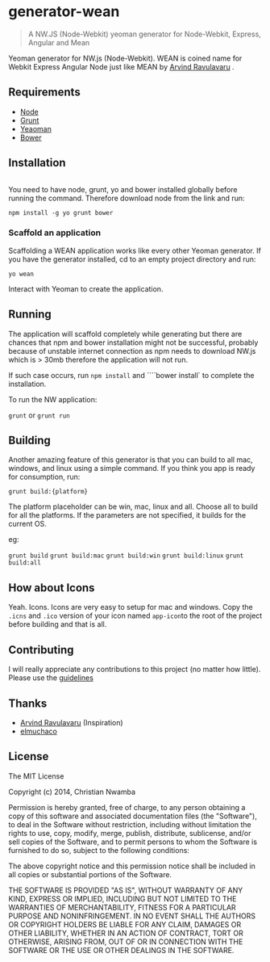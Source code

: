 generator-wean
================================
>A NW.JS (Node-Webkit) yeoman generator for Node-Webkit, Express, Angular and Mean

Yeoman generator for NW.js (Node-Webkit). WEAN is coined name for Webkit Express Angular Node just like MEAN by  [Arvind Ravulavaru](https://github.com/arvindr21) .

## Requirements
* [Node](https://nodejs.org)
* [Grunt](http://gruntjs.com/)
* [Yeaoman](http://yeoman.io/)
* [Bower](http://bower.io/)

## Installation
````npm install -g generator-wean
````

You need to have node, grunt, yo and bower installed globally before running the command. Therefore download node from the link and run:

````npm install -g yo grunt bower````

### Scaffold an application
Scaffolding a WEAN application works like every other Yeoman generator. If you have the generator installed, cd to an empty project directory and run:

````yo wean````

Interact with Yeoman to create the application.

## Running
The application will scaffold completely while generating but there are chances that npm and bower installation might not be successful, probably because of unstable internet connection as npm needs to download NW.js which is > 30mb therefore the application will not run.

If such case occurs, run ````npm install```` and ````bower install` to complete the installation.

To run the NW application:

`grunt` or `grunt run`

## Building
Another amazing feature of this generator is that you can build to all mac, windows, and linux using a simple command. If you think you app is ready for consumption, run:

`grunt build:{platform}`

The platform placeholder can be win, mac, linux and all. Choose all to build for all the platforms. If the parameters are not specified, it builds for the current OS.

eg: 

`grunt build`
`grunt build:mac`
`grunt build:win`
`grunt build:linux`
`grunt build:all`

## How about Icons
Yeah. Icons. Icons are very easy to setup for mac and windows. Copy the `.icns` and `.ico` version of your icon named `app-icon`to the root of the project before building and that is all.

## Contributing
I will really appreciate any contributions to this project (no matter how little). Please use the [guidelines](https://github.com/christiannwamba/generator-wean/blob/master/CONTRIBUTING.md)

## Thanks
* [Arvind Ravulavaru](https://github.com/arvindr21/slush-wean) (Inspiration)
* [elmuchaco](http://stackoverflow.com/a/22476910)


## License 

The MIT License

Copyright (c) 2014, Christian Nwamba

Permission is hereby granted, free of charge, to any person
obtaining a copy of this software and associated documentation
files (the "Software"), to deal in the Software without
restriction, including without limitation the rights to use,
copy, modify, merge, publish, distribute, sublicense, and/or sell
copies of the Software, and to permit persons to whom the
Software is furnished to do so, subject to the following
conditions:

The above copyright notice and this permission notice shall be
included in all copies or substantial portions of the Software.

THE SOFTWARE IS PROVIDED "AS IS", WITHOUT WARRANTY OF ANY KIND,
EXPRESS OR IMPLIED, INCLUDING BUT NOT LIMITED TO THE WARRANTIES
OF MERCHANTABILITY, FITNESS FOR A PARTICULAR PURPOSE AND
NONINFRINGEMENT. IN NO EVENT SHALL THE AUTHORS OR COPYRIGHT
HOLDERS BE LIABLE FOR ANY CLAIM, DAMAGES OR OTHER LIABILITY,
WHETHER IN AN ACTION OF CONTRACT, TORT OR OTHERWISE, ARISING
FROM, OUT OF OR IN CONNECTION WITH THE SOFTWARE OR THE USE OR
OTHER DEALINGS IN THE SOFTWARE.
